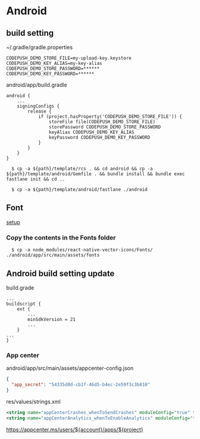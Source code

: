 # Android

## build setting

~/.gradle/gradle.properties

```
CODEPUSH_DEMO_STORE_FILE=my-upload-key.keystore
CODEPUSH_DEMO_KEY_ALIAS=my-key-alias
CODEPUSH_DEMO_STORE_PASSWORD=******
CODEPUSH_DEMO_KEY_PASSWORD=******
```

android/app/build.gradle

```
android {
	...
	signingConfigs {
        release {
            if (project.hasProperty('CODEPUSH_DEMO_STORE_FILE')) {
                storeFile file(CODEPUSH_DEMO_STORE_FILE)
                storePassword CODEPUSH_DEMO_STORE_PASSWORD
                keyAlias CODEPUSH_DEMO_KEY_ALIAS
                keyPassword CODEPUSH_DEMO_KEY_PASSWORD
            }
        }
    }
}
```

```
  $ cp -a ${path}/template/rcs . && cd android && cp -a ${path}/template/android/Gemfile . && bundle install && bundle exec fastlane init && cd ..
```

```
  $ cp -a ${path}/template/android/fastlane ./android
```


## Font

[setup](https://github.com/oblador/react-native-vector-icons#android)

### Copy the contents in the Fonts folder 
```
  $ cp -a node_modules/react-native-vector-icons/Fonts/ ./android/app/src/main/assets/fonts
```

## Android build setting update

build.grade
```
...
buildscript {
    ext {
        ...
        minSdkVersion = 21
        ...
    }
...
}
```

### App center

android/app/src/main/assets/appcenter-config.json

```json
{
  "app_secret": "54335d0d-cb1f-46d5-b4ec-2e59f3c3b810"
}
```

res/values/strings.xml 

```xml
<string name="appCenterCrashes_whenToSendCrashes" moduleConfig="true" translatable="false">DO_NOT_ASK_JAVASCRIPT</string>
<string name="appCenterAnalytics_whenToEnableAnalytics" moduleConfig="true" translatable="false">ALWAYS_SEND</string>
```

https://appcenter.ms/users/${account}/apps/${project}
